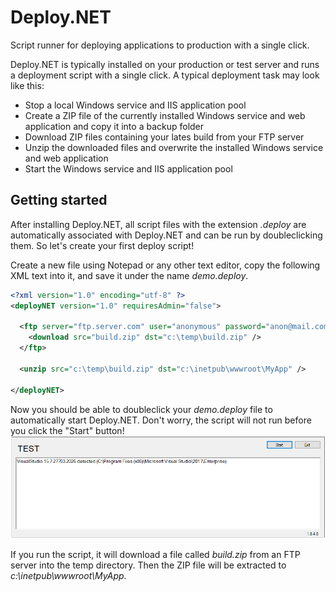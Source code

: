 # Deploy.NET
Script runner for deploying applications to production with a single click.

Deploy.NET is typically installed on your production or test server and runs a deployment script with a single click. A typical deployment task may look like this:


- Stop a local Windows service and IIS application pool
- Create a ZIP file of the currently installed Windows service and web application and copy it into a backup folder
- Download ZIP files containing your lates build from your FTP server
- Unzip the downloaded files and overwrite the installed Windows service and web application
- Start the Windows service and IIS application pool

## Getting started

After installing Deploy.NET, all script files with the extension *.deploy* are automatically associated with Deploy.NET and can be run by doubleclicking them. So let's create your first deploy script!

Create a new file using Notepad or any other text editor, copy the following XML text into it, and save it under the name *demo.deploy*.

```xml
<?xml version="1.0" encoding="utf-8" ?>
<deployNET version="1.0" requiresAdmin="false">

  <ftp server="ftp.server.com" user="anonymous" password="anon@mail.com">
    <download src="build.zip" dst="c:\temp\build.zip" />
  </ftp>
  
  <unzip src="c:\temp\build.zip" dst="c:\inetpub\wwwroot\MyApp" />
  
</deployNET>
```

Now you should be able to doubleclick your *demo.deploy* file to automatically start Deploy.NET. Don't worry, the script will not run before you click the "Start" button!
![Deploy.NET UI](/deploynet1.png)

If you run the script, it will download a file called *build.zip* from an FTP server into the temp directory. Then the ZIP file will be extracted to *c:\inetpub\wwwroot\MyApp*.



